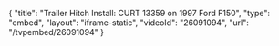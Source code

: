 {
    "title": "Trailer Hitch Install: CURT 13359 on 1997 Ford F150",
    "type": "embed",
    "layout": "iframe-static",
    "videoId": "26091094",
    "url": "\/tvpembed\/26091094"
}